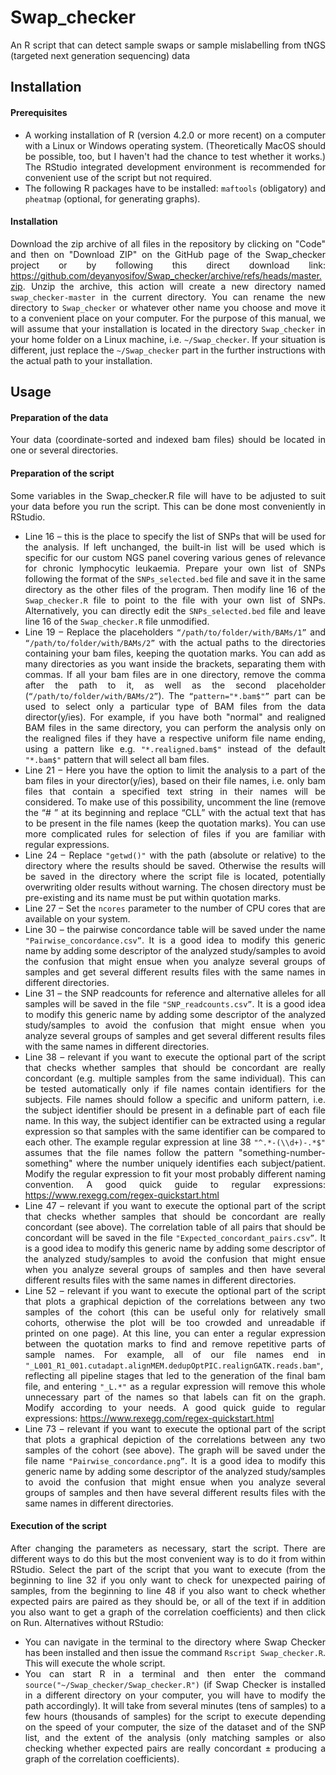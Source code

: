 # Swap_checker

<div align="justify">
An R script that can detect sample swaps or sample mislabelling from tNGS (targeted next generation sequencing) data

## Installation

#### Prerequisites
* A working installation of R (version 4.2.0 or more recent) on a computer with a Linux or Windows operating system. (Theoretically MacOS should be possible, too, but I haven't had the chance to test whether it works.) The RStudio integrated development environment is recommended for convenient use of the script but not required.
* The following R packages have to be installed: `maftools` (obligatory) and `pheatmap` (optional, for generating graphs).

#### Installation
Download the zip archive of all files in the repository by clicking on "Code" and then on "Download ZIP" on the GitHub page of the Swap_checker project or by following this direct download link: https://github.com/deyanyosifov/Swap_checker/archive/refs/heads/master.zip. Unzip the archive, this action will create a new directory named `swap_checker-master` in the current directory. You can rename the new directory to `Swap_checker` or whatever other name you choose and move it to a convenient place on your computer. For the purpose of this manual, we will assume that your installation is located in the directory `Swap_checker` in your home folder on a Linux machine, i.e. `~/Swap_checker`. If your situation is different, just replace the `~/Swap_checker` part in the further instructions with the actual path to your installation.

## Usage

#### Preparation of the data
Your data (coordinate-sorted and indexed bam files) should be located in one or several directories.

#### Preparation of the script
Some variables in the Swap_checker.R file will have to be adjusted to suit your data before you run the script. This can be done most conveniently in RStudio.
* Line 16 – this is the place to specify the list of SNPs that will be used for the analysis. If left unchanged, the built-in list will be used which is specific for our custom NGS panel covering various genes of relevance for chronic lymphocytic leukaemia. Prepare your own list of SNPs following the format of the `SNPs_selected.bed` file and save it in the same directory as the other files of the program. Then modify line 16 of the `Swap_checker.R` file to point to the file with your own list of SNPs. Alternatively, you can directly edit the `SNPs_selected.bed` file and leave line 16 of the `Swap_checker.R` file unmodified.  
* Line 19 – Replace the placeholders `“/path/to/folder/with/BAMs/1”` and `“/path/to/folder/with/BAMs/2”` with the actual paths to the directories containing your bam files, keeping the quotation marks. You can add as many directories as you want inside the brackets, separating them with commas. If all your bam files are in one directory, remove the comma after the path to it, as well as the second placeholder (`“/path/to/folder/with/BAMs/2”`). The `“pattern="*.bam$"”` part can be used to select only a particular type of BAM files from the data director(y/ies). For example, if you have both "normal" and realigned BAM files in the same directory, you can perform the analysis only on the realigned files if they have a respective uniform file name ending, using a pattern like e.g. `"*.realigned.bam$"` instead of the default `"*.bam$"` pattern that will select all bam files.
* Line 21 – Here you have the option to limit the analysis to a part of the bam files in your director(y/ies), based on their file names, i.e. only bam files that contain a specified text string in their names will be considered. To make use of this possibility, uncomment the line (remove the “# ” at its beginning and replace “CLL” with the actual text that has to be present in the file names (keep the quotation marks). You can use more complicated rules for selection of files if you are familiar with regular expressions.
* Line 24 – Replace `"getwd()"` with the path (absolute or relative) to the directory where the results should be saved. Otherwise the results will be saved in the directory where the script file is located, potentially overwriting older results without warning. The chosen directory must be pre-existing and its name must be put within quotation marks.
* Line 27 – Set the `ncores` parameter to the number of CPU cores that are available on your system.
* Line 30 – the pairwise concordance table will be saved under the name `"Pairwise_concordance.csv”`. It is a good idea to modify this generic name by adding some descriptor of the analyzed study/samples to avoid the confusion that might ensue when you analyze several groups of samples and get several different results files with the same names in different directories.
* Line 31 – the SNP readcounts for reference and alternative alleles for all samples will be saved in the file `"SNP_readcounts.csv”`. It is a good idea to modify this generic name by adding some descriptor of the analyzed study/samples to avoid the confusion that might ensue when you analyze several groups of samples and get several different results files with the same names in different directories.
* Line 38 – relevant if you want to execute the optional part of the script that checks whether samples that should be concordant are really concordant (e.g. multiple samples from the same individual). This can be tested automatically only if file names contain identifiers for the subjects.  File names should follow a specific and uniform pattern, i.e. the subject identifier should be present in a definable part of each file name. In this way, the subject identifier can be extracted using a regular expression so that samples with the same identifier can be compared to each other. The example regular expression at line 38 `"^.*-(\\d+)-.*$"` assumes that the file names follow the pattern "something-number-something" where the number uniquely identifies each subject/patient. Modify the regular expression to fit your most probably different naming convention. A good quick guide to regular expressions: https://www.rexegg.com/regex-quickstart.html
* Line 47 – relevant if you want to execute the optional part of the script that checks whether samples that should be concordant are really concordant (see above). The correlation table of all pairs that should be concordant will be saved in the file `"Expected_concordant_pairs.csv”`. It is a good idea to modify this generic name by adding some descriptor of the analyzed study/samples to avoid the confusion that might ensue when you analyze several groups of samples and then have several different results files with the same names in different directories.
* Line 52 – relevant if you want to execute the optional part of the script that plots a graphical depiction of the correlations between any two samples of the cohort (this can be useful only for relatively small cohorts, otherwise the plot will be too crowded and unreadable if printed on one page). At this line, you can enter a regular expression between the quotation marks to find and remove repetitive parts of sample names. For example, all of our file names end in `"_L001_R1_001.cutadapt.alignMEM.dedupOptPIC.realignGATK.reads.bam"`, reflecting all pipeline stages that led to the generation of the final bam file, and entering `"_L.*"` as a regular expression will remove this whole unnecessary part of the names so that labels can fit on the graph. Modify according to your needs. A good quick guide to regular expressions: https://www.rexegg.com/regex-quickstart.html
* Line 73 – relevant if you want to execute the optional part of the script that plots a graphical depiction of the correlations between any two samples of the cohort (see above). The graph will be saved under the file name `"Pairwise_concordance.png”`. It is a good idea to modify this generic name by adding some descriptor of the analyzed study/samples to avoid the confusion that might ensue when you analyze several groups of samples and then have several different results files with the same names in different directories.

#### Execution of the script
After changing the parameters as necessary, start the script. There are different ways to do this but the most convenient way is to do it from within RStudio. Select the part of the script that you want to execute (from the beginning to line 32 if you only want to check for unexpected pairing of samples, from the beginning to line 48 if you also want to check whether expected pairs are paired as they should be, or all of the text if in addition you also want to get a graph of the correlation coefficients) and then click on Run.
Alternatives without RStudio:
* You can navigate in the terminal to the directory where Swap Checker has been installed and then issue the command `Rscript Swap_checker.R`. This will execute the whole script.
* You can start R in a terminal and then enter the command `source("~/Swap_checker/Swap_checker.R")` (if Swap Checker is installed in a different directory on your computer, you will have to modify the path accordingly).
It will take from several minutes (tens of samples) to a few hours (thousands of samples) for the script to execute depending on the speed of your computer, the size of the dataset and of the SNP list, and the extent of the analysis (only matching samples or also checking whether expected pairs are really concordant ± producing a graph of the correlation coefficients).
